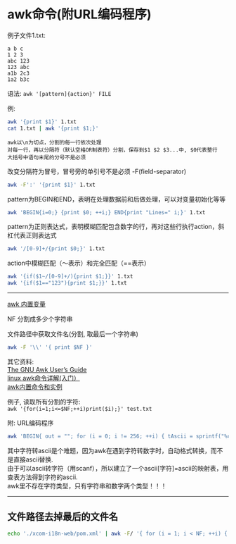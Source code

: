 # awk命令(附URL编码程序)

例子文件1.txt:  

```text
a b c
1 2 3
abc 123
123 abc
a1b 2c3
1a2 b3c
```

语法: `awk '[pattern]{action}' FILE`

例:  

```bash
awk '{print $1}' 1.txt
cat 1.txt | awk '{print $1;}'
```

```text
awk以\n为切点，分割的每一行依次处理  
对每一行，再以分隔符（默认空格OR制表符）分割，保存到$1 $2 $3...中, $0代表整行   
大括号中语句末尾的分号不是必须
```

改变分隔符为冒号，冒号旁的单引号不是必须 -F(field-separator)

```bash
awk -F':' '{print $1}' 1.txt
```



pattern为BEGIN和END，表明在处理数据前和后做处理，可以对变量初始化等等

```bash
awk 'BEGIN{i=0;} {print $0; ++i;} END{print "Lines=" i;}' 1.txt
```


pattern为正则表达式，表明模糊匹配包含数字的行，再对这些行执行action，斜杠代表正则表达式

```bash
awk '/[0-9]+/{print $0;}' 1.txt
```


action中模糊匹配（～表示）和完全匹配（==表示）

```bash
awk '{if($1~/[0-9]+/){print $1;}}' 1.txt
awk '{if($1=="123"){print $1;}}' 1.txt
```




------


[awk 内置变量](http://blog.csdn.net/gaoming655/article/details/7386630)

NF 分割成多少个字符串

文件路径中获取文件名(分割\, 取最后一个字符串)

```bash
awk -F '\\' '{ print $NF }'
```




其它资料:  
[The GNU Awk User’s Guide](http://www.gnu.org/software/gawk/manual/gawk.html)  
[linux awk命令详解(入门）](http://www.cnblogs.com/ggjucheng/archive/2013/01/13/2858470.html)  
[awk内置命令和实例](http://www.cnblogs.com/chengmo/archive/2010/10/08/1845913.html)


例子, 读取所有分割的字符:  
`awk '{for(i=1;i<=$NF;++i)print($i);}' test.txt`


附: URL编码程序
```bash
awk 'BEGIN{ out = ""; for (i = 0; i != 256; ++i) { tAscii = sprintf("%c", i); ASCII[tAscii] = i; } } { cnt = split($0,ch,"" ); for(i = 1; i <= cnt; ++i) if (ch[i] ~ /[A-Za-z0-9\@\*\_\+\-\.]/) out = out ch[i]; else { tCh = sprintf("%%%X", ASCII[ch[i]]); out = out tCh; } } END{ print out }' file
```
其中字符转ascii是个难题，因为awk在遇到字符转数字时，自动格式转换，而不是直接ascii替换.   
由于可以ascii转字符（用scanf），所以建立了一个ascii[字符]=ascii的映射表，用查表方法得到字符的ascii.   
awk里不存在字符类型，只有字符串和数字两个类型！！！




--------------------------------------

## 文件路径去掉最后的文件名

```bash
echo './xcom-i18n-web/pom.xml' | awk -F/ '{ for (i = 1; i < NF; ++i) { printf "%s/", $i; } print ""  }'
```
